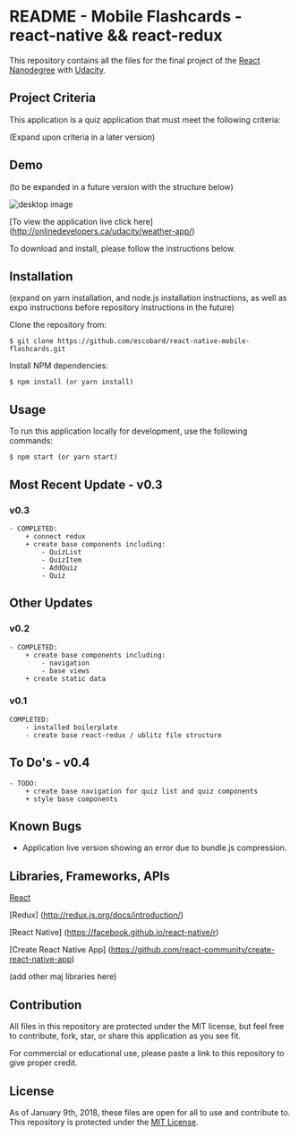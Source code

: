 # README - Mobile Flashcards - react-native && react-redux  

This repository contains all the files for the final project of the [React Nanodegree](https://www.udacity.com/course/react-nanodegree--nd019) with [Udacity](https://www.udacity.com/). 

## Project Criteria

This application is a quiz application that must meet the following criteria:

(Expand upon criteria in a later version)

## Demo

(to be expanded in a future version with the structure below)

![desktop image](https://onlinedevelopers.ca/udacity/weather-app/src/img/read-me/proj5-collage.jpg)

[To view the application live click here] (http://onlinedevelopers.ca/udacity/weather-app/)

To download and install, please follow the instructions below.

## Installation

(expand on yarn installation, and node.js installation instructions, as well as expo instructions before repository instructions in the future)


Clone the repository from: 
```
$ git clone https://github.com/escobard/react-native-mobile-flashcards.git
```

Install NPM dependencies:
```
$ npm install (or yarn install)
```

## Usage

To run this application locally for development, use the following commands:

```
$ npm start (or yarn start)
```


## Most Recent Update - v0.3

### v0.3

	- COMPLETED:
		+ connect redux
		+ create base components including:
			- QuizList
			- QuizItem
			- AddQuiz
			- Quiz


## Other Updates

### v0.2
	- COMPLETED:
		+ create base components including:
			- navigation
			- base views
		+ create static data

### v0.1 
	COMPLETED:
		- installed boilerplate
		- create base react-redux / ublitz file structure

## To Do's - v0.4
	- TODO:
		+ create base navigation for quiz list and quiz components
		+ style base components 

## Known Bugs
- Application live version showing an error due to bundle.js compression.

## Libraries, Frameworks, APIs

[React](https://facebook.github.io/react/)

[Redux] (http://redux.js.org/docs/introduction/)

[React Native] (https://facebook.github.io/react-native/r)

[Create React Native App] (https://github.com/react-community/create-react-native-app)

(add other maj libraries here)


## Contribution

All files in this repository are protected under the MIT license, but feel free to contribute, fork, star, or share this application as you see fit.

For commercial or educational use, please paste a link to this repository to give proper credit.

## License
As of January 9th, 2018, these files are open for all to use and contribute to. This repository is protected under the [MIT License](http://choosealicense.com/licenses/mit/).